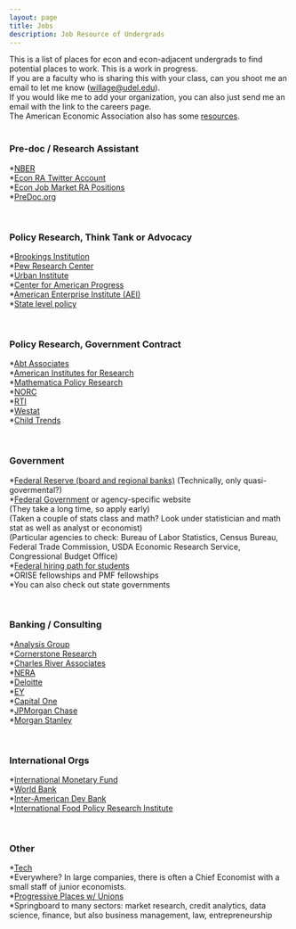 ```yaml
---
layout: page
title: Jobs
description: Job Resource of Undergrads
---
```


This is a list of places for econ and econ-adjacent undergrads to find potential places to work. This is a work in progress. <br>
If you are a faculty who is sharing this with your class, can you shoot me an email to let me know ([willage@udel.edu](willage@udel.edu)). <br>
If you would like me to add your organization, you can also just send me an email with the link to the careers page.<br>
The American Economic Association also has some [resources](https://www.aeaweb.org/resources/students/careers/govt-not-for-profit).  <br><br>


### Pre-doc / Research Assistant
*[NBER](https://www.nber.org/jobs/nonnberjobs.html)<br>
*[Econ RA Twitter Account](https://twitter.com/econ_ra)<br>
*[Econ Job Market RA Positions](https://econjobmarket.org/market)<br>
*[PreDoc.org](https://predoc.org/opportunities)<br>

<br>

### Policy Research, Think Tank or Advocacy
*[Brookings Institution](https://www.brookings.edu/join-the-top-ranked-think-tank-for-domestic-economic-policy/)<br>
*[Pew Research Center](https://www.pewresearch.org/about/careers/)<br>
*[Urban Institute](https://www.urban.org/aboutus/who-we-are/careers)<br>
*[Center for American Progress](https://americanprogress.org/about-us/jobs/)<br>
*[American Enterprise Institute (AEI)](https://www.aei.org/jobs/)<br>
*[State level policy](https://earn.us/directory/)<br>

<br>

### Policy Research, Government Contract
*[Abt Associates](https://www.abtassociates.com/careers/join-us-apply-now)<br>
*[American Institutes for Research](https://www.air.org/build-career-air)<br>
*[Mathematica Policy Research](https://www.mathematica.org/career-opportunities)<br>
*[NORC](https://www.norc.org/WorkingAtNORC/Pages/job-listings.aspx)<br>
*[RTI](https://www.rti.org/careers)<br>
*[Westat](https://www.westat.com/careers)<br>
*[Child Trends](https://www.childtrends.org/about-us/careers)<br>

<br>

### Government
*[Federal Reserve (board and regional banks)](https://www.federalreserve.gov/careers.htm) (Technically, only quasi-govermental?)<br>
*[Federal Government](https://www.usajobs.gov/) or agency-specific website<br>
 (They take a long time, so apply early)<br>
 (Taken a couple of stats class and math? Look under statistician and math stat as well as analyst or economist)<br>
 (Particular agencies to check: Bureau of Labor Statistics, Census Bureau, Federal Trade Commission, USDA Economic Research Service, Congressional Budget Office)<br>
*[Federal hiring path for students](https://www.usajobs.gov/help/working-in-government/unique-hiring-paths/students/)<br>
*ORISE fellowships and PMF fellowships<br>
*You can also check out state governments

<br>

### Banking / Consulting
*[Analysis Group](https://www.analysisgroup.com/careers/)<br>
*[Cornerstone Research](https://www.cornerstone.com/careers/)<br>
*[Charles River Associates](https://www.crai.com/careers/jobs/)<br>
*[NERA](https://www.nera.com/careers.html)<br>
*[Deloitte](https://www2.deloitte.com/us/en/pages/careers/topics/careers.html)<br>
*[EY](https://www.ey.com/en_us/careers)<br>
*[Capital One](https://www.capitalonecareers.com/)<br>
*[JPMorgan Chase](https://careers.jpmorgan.com/US/en/home)<br>
*[Morgan Stanley](https://www.morganstanley.com/careers/career-opportunities-search)<br>

<br>

### International Orgs
*[International Monetary Fund](https://www.imf.org/en/About/Recruitment)<br>
*[World Bank](https://www.worldbank.org/en/about/careers)<br>
*[Inter-American Dev Bank](https://jobs.iadb.org/en)<br>
*[International Food Policy Research Institute](https://www.ifpri.org/work-with-us)<br>

<br>

### Other
*[Tech](https://www.dice.com/jobs/)<br>
*Everywhere? In large companies, there is often a Chief Economist with a small staff of junior economists.<br>
*[Progressive Places w/ Unions](https://npeu.org/)<br>
*Springboard to many sectors: market research, credit analytics, data science, finance, but also business management, law, entrepreneurship




<!--[click here for the most recent version of the paper]({{ BASE_PATH}}/pages/working_papers/sample-working-paper.pdf)


<!-- Note: this is how to write a comment in HTML. Everything in here won't show up on your webpage.-->

<!--
To increase the size of the title, use fewer # in front of the paper title.
To decrease the size of the title, use more #. 
To remove the italics, remove the * before and after the description
To remove the underline from the title, remove the <u> tags (<u> and </u>)
-->

